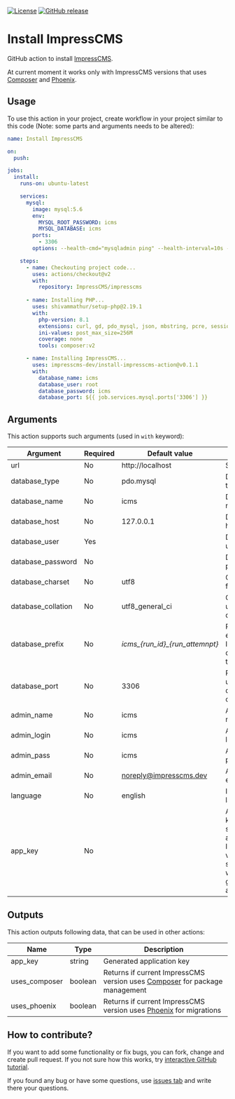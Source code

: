 [![License](https://img.shields.io/github/license/impresscms-dev/install-impresscms-action.svg)](LICENSE)
[![GitHub release](https://img.shields.io/github/release/impresscms-dev/install-impresscms-action.svg)](https://github.com/impresscms-dev/install-impresscms-action/releases)

# Install ImpressCMS

GitHub action to install [ImpressCMS](https://github.com/ImpressCMS/impresscms).

At current moment it works only with ImpressCMS versions that uses [Composer](https://getcomposer.org) and [Phoenix](https://github.com/lulco/phoenix). 

## Usage

To use this action in your project, create workflow in your project similar to this code (Note: some parts and arguments
needs to be altered):

```yaml
name: Install ImpressCMS

on:
  push:

jobs:
  install:
    runs-on: ubuntu-latest

    services:
      mysql:
        image: mysql:5.6
        env:
          MYSQL_ROOT_PASSWORD: icms
          MYSQL_DATABASE: icms
        ports:
          - 3306
        options: --health-cmd="mysqladmin ping" --health-interval=10s --health-timeout=5s --health-retries=3

    steps:
      - name: Checkouting project code...
        uses: actions/checkout@v2
        with:
          repository: ImpressCMS/impresscms
          
      - name: Installing PHP...
        uses: shivammathur/setup-php@2.19.1
        with:
          php-version: 8.1
          extensions: curl, gd, pdo_mysql, json, mbstring, pcre, session
          ini-values: post_max_size=256M
          coverage: none
          tools: composer:v2

      - name: Installing ImpressCMS...
        uses: impresscms-dev/install-impresscms-action@v0.1.1
        with:
          database_name: icms
          database_user: root
          database_password: icms
          database_port: ${{ job.services.mysql.ports['3306'] }}
```

## Arguments

This action supports such arguments (used in `with` keyword):

| Argument | Required | Default value                | Description       |
|----------|----------|------------------------------|-------------------|
| url  | No       | http://localhost             | Site URL          |
| database_type | No       | pdo.mysql                    | Database type     |
| database_name | No       | icms                         | Database name     |
| database_host | No       | 127.0.0.1                    | Database host     |
| database_user | Yes      |                              | Database user     |
| database_password | No       |                              | Database password |
| database_charset | No       | utf8                         | Charset used for database     |
| database_collation | No       | utf8_general_ci              | Collation used for database     |
| database_prefix | No       | *icms_{run_id}_{run_attemnpt}* | Prefix for each ImpressCMS database table     |
| database_port | No       | 3306                         | Port that is used for database connection     |
| admin_name | No      | icms                         | Administrator name    |
| admin_login | No      | icms                         | Administrator login string  |
| admin_pass | No      | icms                         | Administrator password   |
| admin_email | No      | noreply@impresscms.dev       | Administrator email   |
| language | No      | english                      | Installation language   |
| app_key | No      |                            | Application key. If not specified and your ImpressCMS version supports it, it will be generated automatically   |

## Outputs

This action outputs following data, that can be used in other actions:

| Name | Type                                                                      | Description                                                                                           |
|------|---------------------------------------------------------------------------|-------------------------------------------------------------------------------------------------------|
| app_key | string                                                                    | Generated application key                                                                             |
| uses_composer | boolean                                                                   | Returns if current ImpressCMS version uses [Composer](https://getcomposer.org) for package management |
| uses_phoenix | boolean | Returns if current ImpressCMS version uses [Phoenix](https://github.com/lulco/phoenix) for migrations                                 | 

## How to contribute?

If you want to add some functionality or fix bugs, you can fork, change and create pull request. If you not sure how
this works, try [interactive GitHub tutorial](https://skills.github.com).

If you found any bug or have some questions,
use [issues tab](https://github.com/impresscms-dev/install-impresscms-action/issues) and write there your questions.
